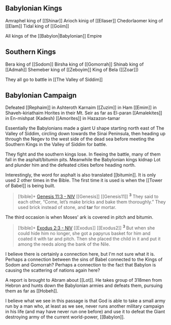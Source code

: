 
## Babylonian Kings
Amraphel king of [[Shinar]]
Arioch kinig of [[Ellaser]]
Chedorlaomer king of [[Elam]]
Tidal king of [[Goiim]]

All kings of the [[Babylon|Babylonian]] Empire
## Southern Kings
Bera king of [[Sodom]]
Birsha king of [[Gomorrah]]
Shinab king of [[Admah]]
Shemeber king of [[Zeboyim]]
King of Bela ([[Zoar]])

They all go to battle in [[The Valley of Siddim]]

## Babylonian Campaign
Defeated [[Rephaim]] in Ashteroth Karnaim
[[Zuzim]] in Ham
[[Emim]] in Shaveh-kiriathaim
Horites in their Mt. Seir as far as El-paran
[[Amalekites]] in En-mishpat (Kadesh)
[[Amorites]] in Hazazon-tamar 

Essentially the Babylonians made a giant U shape starting north east of The Valley of Siddim, circling down towards the Sinai Peninsula, then heading up through the Negev to the west side of the dead sea before meeting the Southern Kings in the Valley of Siddim for battle.

They fight and the southern kings lose. In fleeing the battle, many of them fall in the asphalt/bitumin pits. Meanwhile the Babylonian kings kidnap Lot and plunder him and the defeated cities before heading north. 

Interestingly, the word for asphalt is also translated [[bitumin]]. It is only used 2 other times in the Bible. The first time it is used is when the [[Tower of Babel]] is being built.

> [!bible]+ [Genesis 11:3 - NIV](https://bolls.life/NIV/1/11/) [[Genesis]] [[Genesis11]]
>  <sup> **3** </sup>They said to each other, “Come, let’s make bricks and bake them thoroughly.” They used brick instead of stone, and **tar** for mortar.

The third occasion is when Moses' ark is covered in pitch and bitumin. 

> [!bible]+ [Exodus 2:3 - NIV](https://bolls.life/NIV/2/2/) [[Exodus]] [[Exodus2]]
>  <sup> **3** </sup>But when she could hide him no longer, she got a papyrus basket for him and coated it with tar and pitch. Then she placed the child in it and put it among the reeds along the bank of the Nile.

I believe there is certainly a connection here, but I'm not sure what it is. Perhaps a connection between the sins of Babel connected to the Kings of Sodom and Gomorrah? Perhaps a connection to the fact that Babylon is causing the scattering of nations again here?

A report is brought to Abram about [[Lot]]. He takes group of 318men from Hebron and hunts down the Babylonian armies and defeats them, pursuing them as far as [[Hobeh]]. 

I believe what we see in this passage is that God is able to take a small army run by a man who, at least as we see, never runs another military campaign in his life (and may have never run one before) and use it to defeat the Giant destroying army of the current world-power, [[Babylon]].
